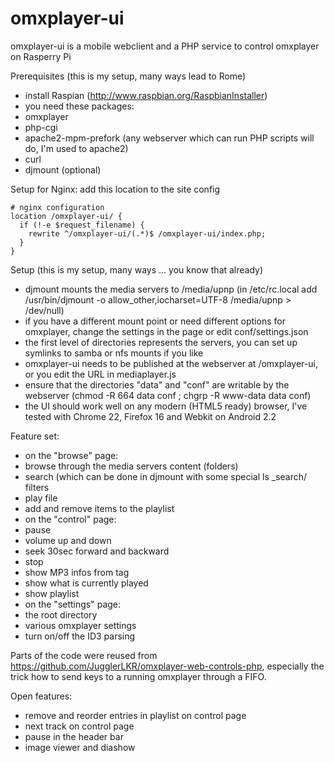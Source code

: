 omxplayer-ui
============

omxplayer-ui is a mobile webclient and a PHP service to control omxplayer on Rasperry Pi

Prerequisites (this is my setup, many ways lead to Rome)
 * install Raspian (http://www.raspbian.org/RaspbianInstaller)
 * you need these packages:
 * omxplayer
 * php-cgi 
 * apache2-mpm-prefork (any webserver which can run PHP scripts will do, I'm used to apache2)
 * curl
 * djmount (optional)

Setup for Nginx: add this location to the site config

    # nginx configuration
    location /omxplayer-ui/ {
      if (!-e $request_filename) {
        rewrite ^/omxplayer-ui/(.*)$ /omxplayer-ui/index.php;
      }
    }

Setup (this is my setup, many ways ... you know that already)
 * djmount mounts the media servers to /media/upnp (in /etc/rc.local add /usr/bin/djmount -o allow_other,iocharset=UTF-8 /media/upnp > /dev/null)
 * if you have a different mount point or need different options for omxplayer, change the settings in the page or edit conf/settings.json
 * the first level of directories represents the servers, you can set up symlinks to samba or nfs mounts if you like
 * omxplayer-ui needs to be published at the webserver at /omxplayer-ui, or you edit the URL in mediaplayer.js
 * ensure that the directories "data" and "conf" are writable by the webserver (chmod -R 664 data conf ; chgrp -R www-data data conf)
 * the UI should work well on any modern (HTML5 ready) browser, I've tested with Chrome 22, Firefox 16 and Webkit on Android 2.2

Feature set:
 * on the "browse" page:
  * browse through the media servers content (folders)
  * search (which can be done in djmount with some special ls _search/ filters
  * play file
  * add and remove items to the playlist
 * on the "control" page:
  * pause 
  * volume up and down
  * seek 30sec forward and backward
  * stop
  * show MP3 infos from tag
  * show what is currently played
  * show playlist
 * on the "settings" page:
  * the root directory
  * various omxplayer settings
  * turn on/off the ID3 parsing

Parts of the code were reused from https://github.com/JugglerLKR/omxplayer-web-controls-php, 
especially the trick how to send keys to a running omxplayer through a FIFO.

Open features:
 * remove and reorder entries in playlist on control page
 * next track on control page
 * pause in the header bar
 * image viewer and diashow
